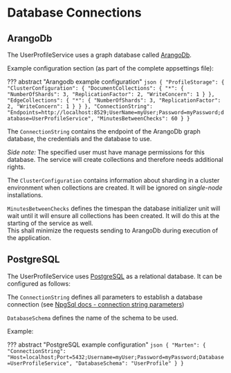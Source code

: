 # Database Connections

## ArangoDb

The UserProfileService uses a graph database called [ArangoDb](https://www.arangodb.com/).

Example configuration section (as part of the complete appsettings file):

??? abstract "Arangodb example configuration"
    ```json
    {
      "ProfileStorage": {
        "ClusterConfiguration": {
          "DocumentCollections": {
            "*": {
              "NumberOfShards": 3,
              "ReplicationFactor": 2,
              "WriteConcern": 1
            }
          },
          "EdgeCollections": {
            "*": {
              "NumberOfShards": 3,
              "ReplicationFactor": 2,
              "WriteConcern": 1
            }
          }
        },
        "ConnectionString": "Endpoints=http://localhost:8529;UserName=myUser;Password=myPassword;database=UserProfileService",
        "MinutesBetweenChecks": 60
      }
    }
    ```

The `ConnectionString` contains the endpoint of the ArangoDb graph database, the credentials and the database to use.

_Side note:_ The specified user must have manage permissions for this database. The service will create collections and therefore needs additional rights.

The `ClusterConfiguration` contains information about sharding in a cluster environment when collections are created. It will be ignored on _single-node_ installations.

`MinutesBetweenChecks` defines the timespan the database initializer unit will wait until it will ensure all collections has been created. It will do this at the starting of the service as well.  
This shall minimize the requests sending to ArangoDb during execution of the application.

## PostgreSQL

The UserProfileService uses [PostgreSQL](https://www.postgresql.org/) as a relational database. It can be configured as follows:
 
The `ConnectionString` defines all parameters to establish a database connection (see [NpgSql docs - connection string parameters](https://www.npgsql.org/doc/connection-string-parameters.html))

`DatabaseSchema` defines the name of the schema to be used.

Example:

??? abstract "PostgreSQL example configuration"
    ```json
    {
      "Marten": {
        "ConnectionString": "Host=localhost;Port=5432;Username=myUser;Password=myPassword;Database=UserProfileService",
        "DatabaseSchema": "UserProfile"
      }
    }
    ```